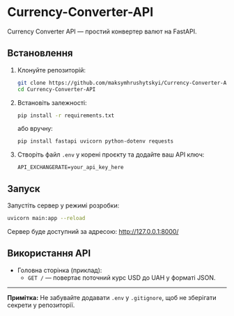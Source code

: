 # Currency-Converter-API

Currency Converter API — простий конвертер валют на FastAPI.

## Встановлення

1. Клонуйте репозиторій:
	```bash
	git clone https://github.com/maksymhrushytskyi/Currency-Converter-API.git
	cd Currency-Converter-API
	```
2. Встановіть залежності:
	```bash
	pip install -r requirements.txt
	```
	або вручну:
	```bash
	pip install fastapi uvicorn python-dotenv requests
	```
3. Створіть файл `.env` у корені проєкту та додайте ваш API ключ:
	```env
	API_EXCHANGERATE=your_api_key_here
	```

## Запуск

Запустіть сервер у режимі розробки:
```bash
uvicorn main:app --reload
```
Сервер буде доступний за адресою: http://127.0.0.1:8000/

## Використання API

- Головна сторінка (приклад):
  - `GET /` — повертає поточний курс USD до UAH у форматі JSON.

---
**Примітка:** Не забувайте додавати `.env` у `.gitignore`, щоб не зберігати секрети у репозиторії.
